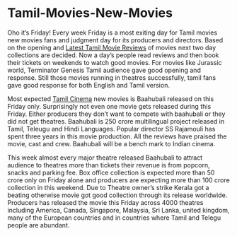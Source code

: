 # Tamil-Movies-New-Movies

Oho it’s Friday! Every week Friday is a most exiting day for Tamil movies new movies fans and judgment day for its producers and directors. Based on the opening and <a href="http://www.cinemapettai.com/category/movie-reviews">Latest Tamil Movie Reviews</a> of movies next two day collections are decided.  Now a day’s people read reviews and then book their tickets on weekends to watch good movies. For movies like Jurassic world, Terminator Genesis Tamil audience gave good opening and response.  Still those movies running in theatres successfully, tamil fans gave good response for both English and Tamil version. 

Most expected <a href="http://www.cinemapettai.com">Tamil Cinema</a> new movies is Baahubali‬ released on this Friday only. Surprisingly not even one movie gets released during this Friday. Either producers they don’t want to compete with baahubali or they did not get theatres. Baahubali is 250 crore multilingual project released in Tamil, Teleugu and Hindi Languages. Popular director SS Rajamouli has spent three years in this movie production. All the reviews have praised the movie, cast and crew. Baahubali will be a bench mark to Indian cinema.  

This week almost every major theatre released Baahubali to attract audience to theatres more than tickets their revenue is from popcorn, snacks and parking fee. Box office collection is expected more than 50 crore only on Friday alone and producers are expecting more than 100 crore collection in this weekend.  Due to Theatre owner’s strike Kerala got a beating otherwise movie got good collection through its release worldwide. Producers has released the movie this Friday across 4000 theatres including America, Canada, Singapore, Malaysia, Sri Lanka, united kingdom, many of the European countries and in countries where Tamil and Telegu people are abundant. 

